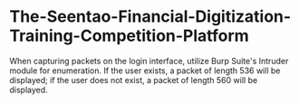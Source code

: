 # The-Seentao-Financial-Digitization-Training-Competition-Platform

When capturing packets on the login interface, utilize Burp Suite's Intruder module for enumeration. If the user exists, a packet of length 536 will be displayed; if the user does not exist, a packet of length 560 will be displayed.

 

 


 
